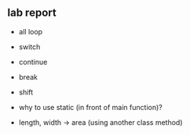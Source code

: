 ## lab report

- all loop
- switch
- continue
- break
- shift
- why to use static (in front of main function)?


- length, width -> area (using another class method)